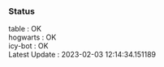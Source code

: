 ### Status


table : OK  
hogwarts : OK  
icy-bot : OK  
Latest Update : 2023-02-03 12:14:34.151189
